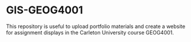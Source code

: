 # GIS-GEOG4001
This repository is useful to upload portfolio materials and create a website for assignment displays in the Carleton University course GEOG4001.
